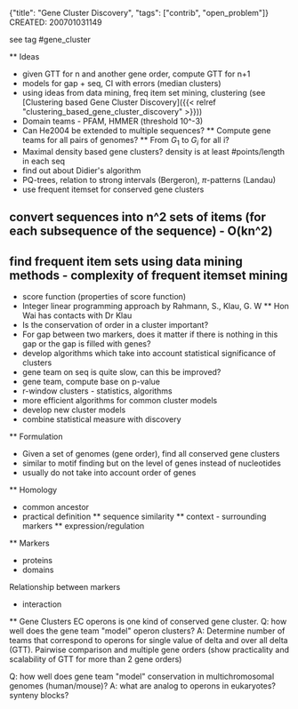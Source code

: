 {"title": "Gene Cluster Discovery", "tags": ["contrib", "open_problem"]}
CREATED: 200701031149

see tag #gene_cluster

** Ideas
 * given GTT for n and another gene order, compute GTT for n+1
 * models for gap + seq, CI with errors (median clusters)
 * using ideas from data mining, freq item set mining, clustering (see [Clustering based Gene Cluster Discovery]({{< relref "clustering_based_gene_cluster_discovery" >}}))
 * Domain teams - PFAM, HMMER (threshold 10^-3)
 * Can He2004 be extended to multiple sequences?
 ** Compute gene teams for all pairs of genomes?
 ** From $G_1$ to $G_i$ for all i?
 * Maximal density based gene clusters? density is at least #points/length in each seq
 * find out about Didier's algorithm
 * PQ-trees, relation to strong intervals (Bergeron), $\pi$-patterns (Landau)
 * use frequent itemset for conserved gene clusters
## convert sequences into n^2 sets of items (for each subsequence of the sequence) - O(kn^2)
## find frequent item sets using data mining methods - complexity of frequent itemset mining
 * score function (properties of score function)
 * Integer linear programming approach by Rahmann, S., Klau, G. W
 ** Hon Wai has contacts with Dr Klau
 * Is the conservation of order in a cluster important?
 * For gap between two markers, does it matter if there is nothing in this gap or the gap is filled with genes?
 * develop algorithms which take into account statistical significance of clusters
 * gene team on seq is quite slow, can this be improved?
 * gene team, compute base on p-value
 * r-window clusters - statistics, algorithms
 * more efficient algorithms for common cluster models
 * develop new cluster models
 * combine statistical measure with discovery

** Formulation
 * Given a set of genomes (gene order), find all conserved gene clusters
 * similar to motif finding but on the level of genes instead of nucleotides
 * usually do not take into account order of genes

** Homology
 * common ancestor
 * practical definition
 ** sequence similarity
 ** context - surrounding markers
 ** expression/regulation

** Markers
 * proteins
 * domains

Relationship between markers
 * interaction

** Gene Clusters
EC operons is one kind of conserved gene cluster.
Q: how well does the gene team "model" operon clusters?
A: Determine number of teams that correspond to operons for single value of delta and over all delta (GTT). Pairwise comparison and multiple gene orders (show practicality and scalability of GTT for more than 2 gene orders)

Q: how well does gene team "model" conservation in multichromosomal genomes (human/mouse)?
A: what are analog to operons in eukaryotes? synteny blocks?


